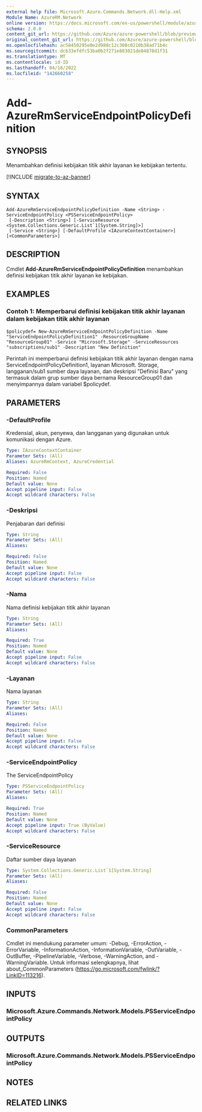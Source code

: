 ```yaml
---
external help file: Microsoft.Azure.Commands.Network.dll-Help.xml
Module Name: AzureRM.Network
online version: https://docs.microsoft.com/en-us/powershell/module/azurerm.network/add-azurermserviceendpointpolicydefinition
schema: 2.0.0
content_git_url: https://github.com/Azure/azure-powershell/blob/preview/src/ResourceManager/Network/Commands.Network/help/Add-AzureRmServiceEndpointPolicyDefinition.md
original_content_git_url: https://github.com/Azure/azure-powershell/blob/preview/src/ResourceManager/Network/Commands.Network/help/Add-AzureRmServiceEndpointPolicyDefinition.md
ms.openlocfilehash: ac58450295e0e2d988c12c308c0210b38ad71b4c
ms.sourcegitcommit: dcb33efdfc53ba0b2f271e883021de84878d1f31
ms.translationtype: MT
ms.contentlocale: id-ID
ms.lasthandoff: 04/18/2022
ms.locfileid: "142660258"
---
```

# Add-AzureRmServiceEndpointPolicyDefinition

## SYNOPSIS
Menambahkan definisi kebijakan titik akhir layanan ke kebijakan tertentu.

[!INCLUDE [migrate-to-az-banner](../../includes/migrate-to-az-banner.md)]

## SYNTAX

```
Add-AzureRmServiceEndpointPolicyDefinition -Name <String> -ServiceEndpointPolicy <PSServiceEndpointPolicy>
 [-Description <String>] [-ServiceResource <System.Collections.Generic.List`1[System.String]>]
 [-Service <String>] [-DefaultProfile <IAzureContextContainer>] [<CommonParameters>]
```

## DESCRIPTION
Cmdlet **Add-AzureRmServiceEndpointPolicyDefinition** menambahkan definisi kebijakan titik akhir layanan ke kebijakan.

## EXAMPLES

### Contoh 1: Memperbarui definisi kebijakan titik akhir layanan dalam kebijakan titik akhir layanan
```
$policydef= New-AzureRmServiceEndpointPolicyDefinition -Name "ServiceEndpointPolicyDefinition1" -ResourceGroupName "ResourceGroup01" -Service "Microsoft.Storage" -ServiceResources "subscriptions/sub1" -Description "New Definition"
```

Perintah ini memperbarui definisi kebijakan titik akhir layanan dengan nama ServiceEndpointPolicyDefinition1, layanan Microsoft. Storage, langganan/sub1 sumber daya layanan, dan deskripsi "Definisi Baru" yang termasuk dalam grup sumber daya bernama ResourceGroup01 dan menyimpannya dalam variabel $policydef.

## PARAMETERS

### -DefaultProfile
Kredensial, akun, penyewa, dan langganan yang digunakan untuk komunikasi dengan Azure.

```yaml
Type: IAzureContextContainer
Parameter Sets: (All)
Aliases: AzureRmContext, AzureCredential

Required: False
Position: Named
Default value: None
Accept pipeline input: False
Accept wildcard characters: False
```

### -Deskripsi
Penjabaran dari definisi

```yaml
Type: String
Parameter Sets: (All)
Aliases:

Required: False
Position: Named
Default value: None
Accept pipeline input: False
Accept wildcard characters: False
```

### -Nama
Nama definisi kebijakan titik akhir layanan

```yaml
Type: String
Parameter Sets: (All)
Aliases:

Required: True
Position: Named
Default value: None
Accept pipeline input: False
Accept wildcard characters: False
```

### -Layanan
Nama layanan

```yaml
Type: String
Parameter Sets: (All)
Aliases:

Required: False
Position: Named
Default value: None
Accept pipeline input: False
Accept wildcard characters: False
```

### -ServiceEndpointPolicy
The ServiceEndpointPolicy

```yaml
Type: PSServiceEndpointPolicy
Parameter Sets: (All)
Aliases:

Required: True
Position: Named
Default value: None
Accept pipeline input: True (ByValue)
Accept wildcard characters: False
```

### -ServiceResource
Daftar sumber daya layanan

```yaml
Type: System.Collections.Generic.List`1[System.String]
Parameter Sets: (All)
Aliases:

Required: False
Position: Named
Default value: None
Accept pipeline input: False
Accept wildcard characters: False
```

### CommonParameters
Cmdlet ini mendukung parameter umum: -Debug, -ErrorAction, -ErrorVariable, -InformationAction, -InformationVariable, -OutVariable, -OutBuffer, -PipelineVariable, -Verbose, -WarningAction, and -WarningVariable.
Untuk informasi selengkapnya, lihat about_CommonParameters (https://go.microsoft.com/fwlink/?LinkID=113216).

## INPUTS

### Microsoft.Azure.Commands.Network.Models.PSServiceEndpointPolicy


## OUTPUTS

### Microsoft.Azure.Commands.Network.Models.PSServiceEndpointPolicy


## NOTES

## RELATED LINKS
